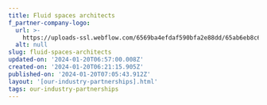 ```yaml
---
title: Fluid spaces architects
f_partner-company-logo:
  url: >-
    https://uploads-ssl.webflow.com/6569ba4efdaf590bfa2e88dd/65ab6eb8c6cc171c879e9e76_Fluid%20spaces.png
  alt: null
slug: fluid-spaces-architects
updated-on: '2024-01-20T06:57:00.008Z'
created-on: '2024-01-20T06:21:15.905Z'
published-on: '2024-01-20T07:05:43.912Z'
layout: '[our-industry-partnerships].html'
tags: our-industry-partnerships
---
```



